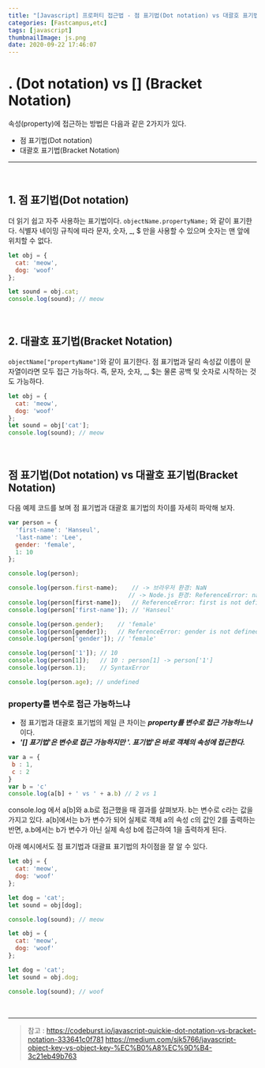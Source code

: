 ```yaml
---
title: "[Javascript] 프로퍼티 접근법 - 점 표기법(Dot notation) vs 대괄호 표기법(Bracket Notation)"
categories: [Fastcampus,etc]
tags: [javascript]
thumbnailImage: js.png
date: 2020-09-22 17:46:07
---
```


<!-- more -->

<!-- excerpt -->

# . (Dot notation) vs [] (Bracket Notation)

속성(property)에 접근하는 방법은 다음과 같은 2가지가 있다.

- 점 표기법(Dot notation)
- 대괄호 표기법(Bracket Notation)

-----

<br>

## 1. 점 표기법(Dot notation)
더 읽기 쉽고 자주 사용하는 표기법이다. 
`objectName.propertyName;` 와 같이 표기한다.
식별자 네이밍 규칙에 따라 문자, 숫자, _, $ 만을 사용할 수 있으며 숫자는 맨 앞에 위치할 수 없다.

```js
let obj = {
  cat: 'meow',
  dog: 'woof'
};

let sound = obj.cat;
console.log(sound); // meow
```
<br>

## 2. 대괄호 표기법(Bracket Notation)
`objectName["propertyName"]`와 같이 표기한다.
점 표기법과 달리 속성값 이름이 문자열이라면 모두 접근 가능하다. 즉, 문자, 숫자, _, $는 물론 공백 및 숫자로 시작하는 것도 가능하다. 

```js
let obj = {
  cat: 'meow',
  dog: 'woof'
};
let sound = obj['cat'];
console.log(sound); // meow
```

<br>

## 점 표기법(Dot notation) vs 대괄호 표기법(Bracket Notation)

다음 예제 코드를 보며 점 표기법과 대괄호 표기법의 차이를 자세히 파악해 보자.

```js
var person = {
  'first-name': 'Hanseul',
  'last-name': 'Lee',
  gender: 'female',
  1: 10
};

console.log(person);

console.log(person.first-name);    // -> 브라우저 환경: NaN
                                  // -> Node.js 환경: ReferenceError: name is not defined
console.log(person[first-name]);   // ReferenceError: first is not defined
console.log(person['first-name']); // 'Hanseul'

console.log(person.gender);    // 'female'
console.log(person[gender]);   // ReferenceError: gender is not defined
console.log(person['gender']); // 'female'

console.log(person['1']); // 10
console.log(person[1]);   // 10 : person[1] -> person['1']
console.log(person.1);    // SyntaxError

console.log(person.age); // undefined
```

### property를 변수로 접근 가능하느냐

- 점 표기법과 대괄호 표기법의 제일 큰 차이는 ***property를 변수로 접근 가능하느냐*** 이다.
- ***'[] 표기법'은 변수로 접근 가능하지만 '. 표기법'은 바로 객체의 속성에 접근한다.*** 

```js
var a = {
 b : 1,
 c : 2
}
var b = 'c'
console.log(a[b] + ' vs ' + a.b) // 2 vs 1
```
console.log 에서 a[b]와 a.b로 접근했을 때 결과를 살펴보자. b는 변수로 c라는 값을 가지고 있다. a[b]에서는 b가 변수가 되어 실제로 객체 a의 속성 c의 값인 2를 출력하는 반면, a.b에서는 b가 변수가 아닌 실제 속성 b에 접근하여 1을 출력하게 된다.

아래 예시에서도 점 표기법과 대괄표 표기법의 차이점을 잘 알 수 있다.

```js
let obj = {
  cat: 'meow',
  dog: 'woof'
};

let dog = 'cat';
let sound = obj[dog];

console.log(sound); // meow
```

```js
let obj = {
  cat: 'meow',
  dog: 'woof'
};

let dog = 'cat';
let sound = obj.dog;

console.log(sound); // woof
```

<br>

-----
> 참고 : 
https://codeburst.io/javascript-quickie-dot-notation-vs-bracket-notation-333641c0f781
https://medium.com/sjk5766/javascript-object-key-vs-object-key-%EC%B0%A8%EC%9D%B4-3c21eb49b763